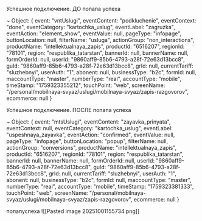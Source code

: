 
Успешное подключение. ДО попапа успеха

~  Object: 
{
	event: "vntUslugi",
	eventContent: "podkluchenie",
	eventContext: "done",
	eventCategory: "kartochka_uslug",
	eventLabel: "zagruzka",
	eventAction: "element_show",
	eventValue: null,
	pageType: "infopage",
	buttonLocation: null,
	filterName: "usluga",
	actionGroup: "non_interactions",
	productName: "intellektualnaya_zapis",
	productId: "6516207",
	regionId: "78101",
	region: "respublika_tatarstan",
	bannerId: null,
	bannerName: null,
	formOrderId: null,
	userId: "9860aff9-85b6-4793-a28f-72e63d13bcc8",
	guId: "9860aff9-85b6-4793-a28f-72e63d13bcc8",
	grId: null,
	currentTariff: "sluzhebnyi",
	userAuth: "1",
	abonent: null,
	businessType: "b2c",
	formId: null,
	maccountType: "master",
	numberType: "real",
	accountType: "mobile",
	timeStamp: "1759323355212",
	touchPoint: "web",
	screenName: "/personal/mobilnaya-svyaz/uslugi/mobilnaya-svyaz/zapis-razgovorov",
	ecommerce: null
}

Успешное подключение. ПОСЛЕ попапа успеха

~  Object: 
{
	event: "mtsUslugi",
	eventContent: "zayavka_prinyata",
	eventContext: null,
	eventCategory: "kartochka_uslug",
	eventLabel: "uspeshnaya_zayavka",
	eventAction: "confirmed",
	eventValue: null,
	pageType: "infopage",
	buttonLocation: "popup",
	filterName: null,
	actionGroup: "conversions",
	productName: "intellektualnaya_zapis",
	productId: "6516207",
	regionId: "78101",
	region: "respublika_tatarstan",
	bannerId: null,
	bannerName: null,
	formOrderId: null,
	userId: "9860aff9-85b6-4793-a28f-72e63d13bcc8",
	guId: "9860aff9-85b6-4793-a28f-72e63d13bcc8",
	grId: null,
	currentTariff: "sluzhebnyi",
	userAuth: "1",
	abonent: null,
	businessType: "b2c",
	formId: null,
	maccountType: "master",
	numberType: "real",
	accountType: "mobile",
	timeStamp: "1759323381333",
	touchPoint: "web",
	screenName: "/personal/mobilnaya-svyaz/uslugi/mobilnaya-svyaz/zapis-razgovorov",
	ecommerce: null
}

попапуспеха
![[Pasted image 20251001155734.png]]